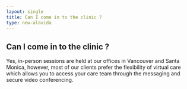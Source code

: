 ```yaml
---
layout: single
title: Can I come in to the clinic ?
type: new-alavida
---
```

## Can I come in to the clinic ?

Yes, in-person sessions are held at our offices in Vancouver and Santa Monica, however, most of our clients prefer the flexibility of virtual care which allows you to access your care team through the messaging and secure video conferencing. 
